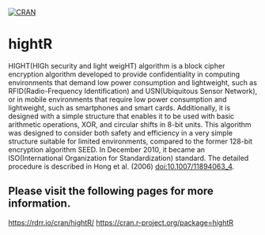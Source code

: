 <!-- badges: start -->
[![CRAN](https://www.r-pkg.org/badges/version/hightR)](https://cran.r-project.org/package=hightR)
  <!-- badges: end -->

# hightR


HIGHT(HIGh security and light weigHT) algorithm is a block cipher encryption algorithm developed to provide confidentiality in computing environments that demand low power consumption and lightweight, such as RFID(Radio-Frequency Identification) and USN(Ubiquitous Sensor Network), or in mobile environments that require low power consumption and lightweight, such as smartphones and smart cards. Additionally, it is designed with a simple structure that enables it to be used with basic arithmetic operations, XOR, and circular shifts in 8-bit units. This algorithm was designed to consider both safety and efficiency in a very simple structure suitable for limited environments, compared to the former 128-bit encryption algorithm SEED. In December 2010, it became an ISO(International Organization for Standardization) standard. The detailed procedure is described in Hong et al. (2006) <doi:10.1007/11894063_4>.







## Please visit the following pages for more information.
https://rdrr.io/cran/hightR/
https://cran.r-project.org/package=hightR
